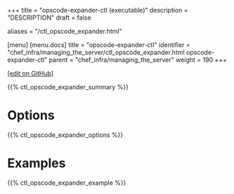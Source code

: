 +++
title = "opscode-expander-ctl (executable)"
description = "DESCRIPTION"
draft = false

aliases = "/ctl_opscode_expander.html"

[menu]
  [menu.docs]
    title = "opscode-expander-ctl"
    identifier = "chef_infra/managing_the_server/ctl_opscode_expander.html opscode-expander-ctl"
    parent = "chef_infra/managing_the_server"
    weight = 190
+++    

[\[edit on
GitHub\]](https://github.com/chef/chef-web-docs/blob/master/chef_master/source/ctl_opscode_expander.rst)

{{% ctl_opscode_expander_summary %}}

Options
=======

{{% ctl_opscode_expander_options %}}

Examples
========

{{% ctl_opscode_expander_example %}}
